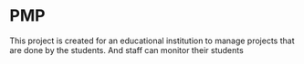 # PMP
This project is created for an educational institution to manage projects that are done by the students. And staff can monitor their students 
